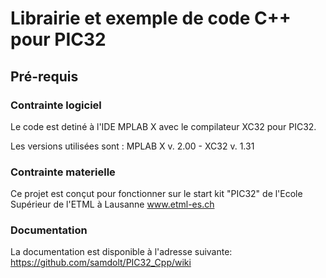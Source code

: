 Librairie et exemple de code C++ pour PIC32
===========================================

## Pré-requis

### Contrainte logiciel

Le code est detiné à l'IDE MPLAB X avec le compilateur XC32 pour PIC32.

Les versions utilisées sont : MPLAB X v. 2.00 - XC32 v. 1.31


### Contrainte materielle

Ce projet est conçut pour fonctionner sur le start kit "PIC32" de
l'Ecole Supérieur de l'ETML à Lausanne www.etml-es.ch

### Documentation

La documentation est disponible à l'adresse suivante:
https://github.com/samdolt/PIC32_Cpp/wiki
